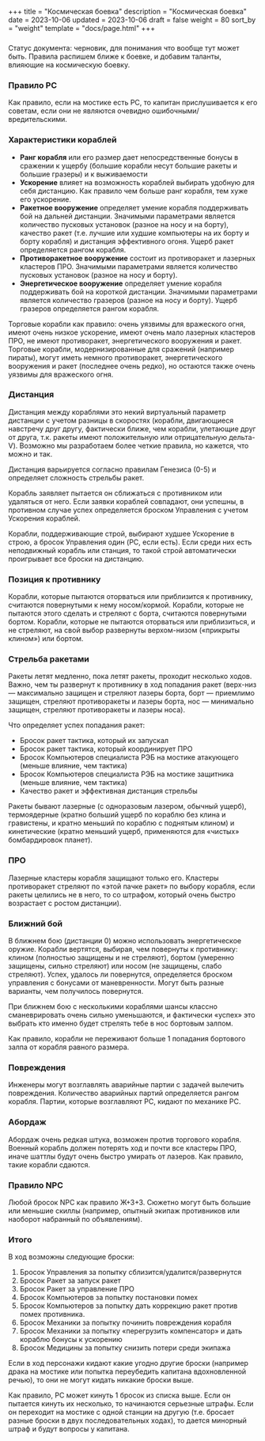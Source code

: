 +++
title = "Космическая боевка"
description = "Космическая боевка"
date = 2023-10-06
updated = 2023-10-06
draft = false
weight = 80
sort_by = "weight"
template = "docs/page.html"
+++

###

Статус документа: черновик, для понимания что вообще тут может быть. Правила распишем ближе к боевке, и добавим таланты, влияющие на космическую боевку.

### Правило PC

Как правило, если на мостике есть PC, то капитан прислушивается к его советам, если они не являются очевидно ошибочными/вредительскими.

### Характеристики кораблей

- **Ранг корабля** или его размер дает непосредственные бонусы в сражении к ущербу (большие корабли несут большие ракеты и большие гразеры) и к выживаемости
- **Ускорение** влияет на возможность кораблей выбирать удобную для себя дистанцию. Как правило чем больше ранг корабля, тем хуже его ускорение.
- **Ракетное вооружение** определяет умение корабля поддерживать бой на дальней дистанции. Значимыми параметрами является количество пусковых установок (разное на носу и на борту), качество ракет (т.е. лучшие или худшие компьютеры на их борту и борту корабля) и дистанция эффективного огоня. Ущерб ракет определяется рангом корабля.
- **Противоракетное вооружение** состоит из противоракет и лазерных кластеров ПРО. Значимыми параметрами является количество пусковых установок (разное на носу и борту).
- **Энергетическое вооружение** определяет умение корабля поддерживать бой на короткой дистанции. Значимыми параметрами является количество гразеров (разное на носу и борту). Ущерб гразеров определяется рангом корабля.

Торговые корабли как правило: очень уязвимы для вражеского огня, имеют очень низкое ускорение, имеют очень мало лазерных кластеров ПРО, не имеют противоракет, энергетического вооружения и ракет. Торговые корабли, модернизированные для сражений (например пираты), могут иметь немного противоракет, энергетического вооружения и ракет (последнее очень редко), но остаются также очень уязвимы для вражеского огня.

### Дистанция

Дистанция между кораблями это некий виртуальный параметр дистанции с учетом разницы в скоростях (корабли, двигающиеся навстречу друг другу, фактически ближе, чем корабли, улетающие друг от друга, т.к. ракеты имеют положительную или отрицательную дельта-V). Возможно мы разработаем более четкие правила, но кажется, что можно и так. 

Дистанция варьируется согласно правилам Генезиса (0-5) и определяет сложность стрельбы ракет. 

Корабль заявляет пытается он сближаться с противником или удаляться от него. Если заявки кораблей совпадают, они успешны, в противном случае успех определяется броском Управления с учетом Ускорения кораблей.

Корабли, поддерживающие строй, выбирают худшее Ускорение в строю, а бросок Управления один (PC, если есть). Если среди них есть неподвижный корабль или станция, то такой строй автоматически проигрывает все броски на дистанцию.


### Позиция к противнику

Корабли, которые пытаются оторваться или приблизится к противнику, считаются повернутыми к нему носом/кормой. Корабли, которые не пытаются этого сделать и стреляют с борта, считаются повернутыми бортом. Корабли, которые не пытаются оторваться или приблизиться, и не стреляют, на свой выбор развернуты верхом-низом («прикрыты клином») или бортом.

### Стрельба ракетами

Ракеты летят медленно, пока летят ракеты, проходит несколько ходов. Важно, чем ты развернут к противнику в ход попадания ракет (верх-низ — максимально защищен и стреляют лазеры борта, борт — приемлимо защищен, стреляют противоракеты и лазеры борта, нос — минимально защищен, стреляют противоракеты и лазеры носа). 

Что определяет успех попадания ракет:
 - Бросок ракет тактика, который их запускал
 - Бросок ракет тактика, который координирует ПРО
 - Бросок Компьютеров специалиста РЭБ на мостике атакующего  (меньше влияние, чем тактика)
 - Бросок Компьютеров специалиста РЭБ на мостике защитника (меньше влияние, чем тактика)
 - Качество ракет и эффективная дистанция стрельбы


Ракеты бывают лазерные (с одноразовым лазером, обычный ущерб), термоядерные (кратно больший ущерб по кораблю без клина и гравистены, и кратно меньший по кораблю с поднятым клином) и кинетические (кратно меньший ущерб, применяются для «чистых» бомбардировок планет).

### ПРО

Лазерные кластеры корабля защищают только его. Кластеры противоракет стреляют по «этой пачке ракет» по выбору корабля, если ракеты целились не в него, то со штрафом, который очень быстро возрастает с ростом дистанции). 

### Ближний бой
 
В ближнем бою (дистанции 0) можно использовать энергетическое оружие. Корабли вертятся, выбирая, чем повернуты к противнику: клином (полностью защищены и не стреляют), бортом (умеренно защищены, сильно стреляют) или носом (не защищены, слабо стреляют). Успех, удалось ли повернутся, определяется броском управления с бонусами от маневренности. Могут быть разные варианты, чем получилось повернутся.

При ближнем бою с несколькими кораблями шансы классно сманеврировать очень сильно уменьшаются, и фактически «успех» это выбрать кто именно будет стрелять тебе в нос бортовым залпом.

Как правило, корабли не переживают больше 1 попадания бортового залпа от корабля равного размера.

### Повреждения

Инженеры могут возглавлять аварийные партии с задачей вылечить повреждения. Количество аварийных партий определяется рангом корабля. Партии, которые возглавляют PC, кидают по механике PC.

### Абордаж 

Абордаж очень редкая штука, возможен против торгового корабля. Военный корабль должен потерять ход и почти все кластеры ПРО, иначе шаттлы будут очень быстро умирать от лазеров. Как правило, такие корабли сдаются.

### Правило NPC

Любой бросок NPC как правило Ж+З+З. Сюжетно могут быть большие или меньшие скиллы (например, опытный экипаж противников или наоборот набранный по объявлениям).


### Итого

В ход возможны следующие броски:
1. Бросок Управления за попытку сблизится/удалится/развернутся
2. Бросок Ракет за запуск ракет
3. Бросок Ракет за управление ПРО
3. Бросок Компьютеров за попытку постановки помех
4. Бросок Компьютеров за попытку дать коррекцию ракет против помех противника.
3. Бросок Механики за попытку починить повреждения корабля
3. Бросок Механики за попытку «перегрузить компенсатор» и дать кораблю бонусы к ускорению
3. Бросок Медицины за попытку снизить потери среди экипажа

Если в ход персонажи кидают какие угодно другие броски (например драка на мостике или попытка переубедить капитана вдохновленной речью), то они не могут кидать никакие броски выше. 

Как правило, PC может кинуть 1 бросок из списка выше. Если он пытается кинуть их несколько, то начинаются серьезные штрафы. Если он переходит на мостике с одной станции на другую (т.е. бросает разные броски в двух последовательных ходах), то дается минорный штраф и будут вопросы у капитана.
